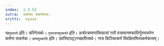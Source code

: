 ```yaml
---
index:  1.3.53
sutra:  उदश्चरः सकर्मकात्।
vritti:  nyasa
---
```


`गेहेमुच्वरते` इति। चरिर्गत्यर्थः। `गुरुवचनमुच्चरते` इति। अत्रोत्क्रमणात्मिकायां गतौ वत्र्तमानश्चरतिर्गुरुवचनेन कर्मणा सकर्मकः। `बाष्पमुच्चरति` इति। उपरिष्टाद्()गच्छतीत्यर्थः। नात्र किञ्चित्कर्म विवक्षितमित्यकर्मकत्वम्।
